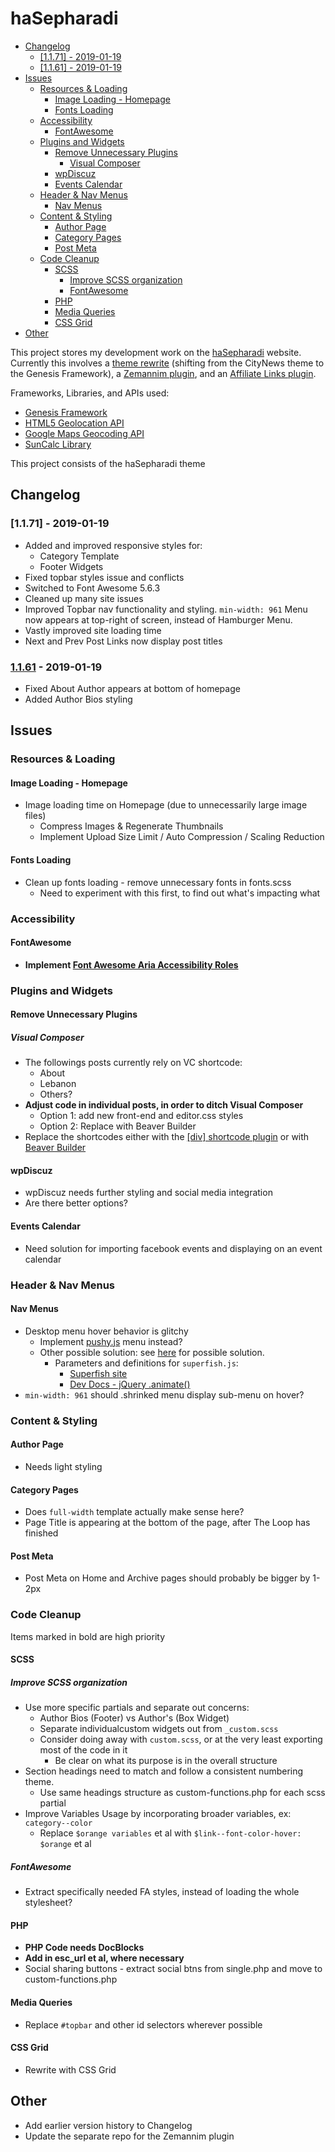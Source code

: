 <a id="hasepharadi"></a>
# haSepharadi
<!-- MarkdownTOC -->

* [Changelog](#changelog)
    * [\[1.1.71\] - 2019-01-19](#1171---2019-01-19)
    * [\[1.1.61\] - 2019-01-19](#1161---2019-01-19)
* [Issues](#issues)
    * [Resources & Loading](#resources--loading)
        * [Image Loading - Homepage](#image-loading---homepage)
        * [Fonts Loading](#fonts-loading)
    * [Accessibility](#accessibility)
        * [FontAwesome](#fontawesome)
    * [Plugins and Widgets](#plugins-and-widgets)
        * [Remove Unnecessary Plugins](#remove-unnecessary-plugins)
            * [Visual Composer](#visual-composer)
        * [wpDiscuz](#wpdiscuz)
        * [Events Calendar](#events-calendar)
    * [Header & Nav Menus](#header--nav-menus)
        * [Nav Menus](#nav-menus)
    * [Content & Styling](#content--styling)
        * [Author Page](#author-page)
        * [Category Pages](#category-pages)
        * [Post Meta](#post-meta)
    * [Code Cleanup](#code-cleanup)
        * [SCSS](#scss)
            * [Improve SCSS organization](#improve-scss-organization)
            * [FontAwesome](#fontawesome-1)
        * [PHP](#php)
        * [Media Queries](#media-queries)
        * [CSS Grid](#css-grid)
* [Other](#other)

<!-- /MarkdownTOC -->

This project stores my development work on the [haSepharadi](https://hasepharadi.com) website. Currently this involves a [theme rewrite](themes/haSepharadi) (shifting from the CityNews theme to the Genesis Framework), a [Zemannim plugin](plugins/luna-zemanim-widget), and an [Affiliate Links plugin](plugins/luna-affiliates-widget).

Frameworks, Libraries, and APIs used:
* [Genesis Framework](https://www.studiopress.com/features/)
* [HTML5 Geolocation API](https://developer.mozilla.org/en-US/docs/Web/API/Geolocation_API)
* [Google Maps Geocoding API](https://developers.google.com/maps/documentation/geocoding/intro)
* [SunCalc Library](https://github.com/mourner/suncalc)

This project consists of the haSepharadi theme
<a id="changelog"></a>
## Changelog

<a id="1171---2019-01-19"></a>
### [1.1.71] - 2019-01-19
* Added and improved responsive styles for:
    * Category Template
    * Footer Widgets
* Fixed topbar styles issue and conflicts
* Switched to Font Awesome 5.6.3
* Cleaned up many site issues
* Improved Topbar nav functionality and styling.
    `min-width: 961` Menu now appears at top-right of screen, instead of Hamburger Menu.
* Vastly improved site loading time
* Next and Prev Post Links now display post titles

<a id="1161---2019-01-19"></a>
### [1.1.61] - 2019-01-19
* Fixed About Author appears at bottom of homepage
* Added Author Bios styling

<a id="issues"></a>
## Issues

<a id="resources--loading"></a>
### Resources & Loading

<a id="image-loading---homepage"></a>
#### Image Loading - Homepage
* Image loading time on Homepage (due to unnecessarily large image files)
    * Compress Images & Regenerate Thumbnails
    * Implement Upload Size Limit / Auto Compression / Scaling Reduction

<a id="fonts-loading"></a>
#### Fonts Loading
* Clean up fonts loading - remove unnecessary fonts in fonts.scss
    * Need to experiment with this first, to find out what's impacting what

<a id="accessibility"></a>
### Accessibility

<a id="fontawesome"></a>
#### FontAwesome
* **Implement [Font Awesome Aria Accessibility Roles](https://fontawesome.com/v4.7.0/examples/#accessible)**

<a id="plugins-and-widgets"></a>
### Plugins and Widgets

<a id="remove-unnecessary-plugins"></a>
#### Remove Unnecessary Plugins

<a id="visual-composer"></a>
##### Visual Composer
* The followings posts currently rely on VC shortcode:
    * About
    * Lebanon
    * Others?
* **Adjust code in individual posts, in order to ditch Visual Composer**
    * Option 1: add new front-end and editor.css styles
    * Option 2: Replace with Beaver Builder
* Replace the shortcodes either with the [[div] shortcode plugin](https://wordpress.org/plugins/div-shortcode/) or with [Beaver Builder](https://wordpress.org/plugins/beaver-builder-lite-version/)

<a id="wpdiscuz"></a>
#### wpDiscuz
* wpDiscuz needs further styling and social media integration
* Are there better options?

<a id="events-calendar"></a>
#### Events Calendar
* Need solution for importing facebook events and displaying on an event calendar

<a id="header--nav-menus"></a>
### Header & Nav Menus

<a id="nav-menus"></a>
#### Nav Menus
* Desktop menu hover behavior is glitchy
    * Implement [pushy.js](https://github.com/christophery/pushy) menu instead?
    * Other possible solution: see [here](https://gist.github.com/GaryJones/1707986) for possible solution.
        * Parameters and definitions for `superfish.js`:
            * [Superfish site](https://superfish.joelbirch.co/options/)
            * [Dev Docs - jQuery .animate()](https://devdocs.io/jquery/animate)
* `min-width: 961` should .shrinked menu display sub-menu on hover?

<a id="content--styling"></a>
### Content & Styling

<a id="author-page"></a>
#### Author Page
* Needs light styling

<a id="category-pages"></a>
#### Category Pages
* Does `full-width` template actually make sense here?
* Page Title is appearing at the bottom of the page, after The Loop has finished

<a id="post-meta"></a>
#### Post Meta
* Post Meta on Home and Archive pages should probably be bigger by 1-2px

<a id="code-cleanup"></a>
### Code Cleanup

Items marked in bold are high priority
<a id="scss"></a>
#### SCSS

<a id="improve-scss-organization"></a>
##### Improve SCSS organization
* Use more specific partials and separate out concerns:
    * Author Bios (Footer) vs Author's (Box Widget)
    * Separate individualcustom widgets out from `_custom.scss`
    * Consider doing away with `custom.scss`, or at the very least exporting most of the code in it
        * Be clear on what its purpose is in the overall structure
* Section headings need to match and follow a consistent numbering theme.
    * Use same headings structure as custom-functions.php for each scss partial
* Improve Variables Usage by incorporating broader variables, ex: `category--color`
    * Replace `$orange variables` et al with `$link--font-color-hover: $orange` et al

<a id="fontawesome-1"></a>
##### FontAwesome
* Extract specifically needed FA styles, instead of loading the whole stylesheet?


<a id="php"></a>
#### PHP
* **PHP Code needs DocBlocks**
* **Add in esc_url et al, where necessary**
* Social sharing buttons - extract social btns from single.php and move to custom-functions.php

<a id="media-queries"></a>
#### Media Queries
* Replace `#topbar` and other id selectors wherever possible

<a id="css-grid"></a>
#### CSS Grid
* Rewrite with CSS Grid

<a id="other"></a>
## Other
* Add earlier version history to Changelog
* Update the separate repo for the Zemannim plugin

[1.1.7]: https://github.com/lunacodes/hasepharadi/compare/master@%7B1day%7D...master
[1.1.61]: https://github.com/lunacodes/hasepharadi/compare/master@%7B1day%7D...master

